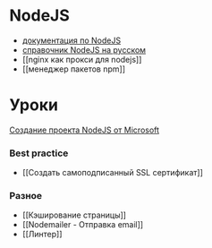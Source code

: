 # NodeJS
- [документация по NodeJS](https://nodejs.org/ru/docs/)
- [справочник NodeJS на русском](https://nodejsdev.ru/)
- [[nginx как прокси для nodejs]]
- [[менеджер пакетов npm]]

# Уроки
[Создание проекта NodeJS от Microsoft](https://docs.microsoft.com/ru-ru/learn/modules/create-nodejs-project-dependencies/)

### Best practice
- [[Создать самоподписанный SSL сертификат]]


### Разное
- [[Кэширование страницы]]
- [[Nodemailer - Отправка email]]
- [[Линтер]]
